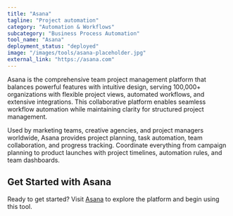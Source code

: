 ```yaml
---
title: "Asana"
tagline: "Project automation"
category: "Automation & Workflows"
subcategory: "Business Process Automation"
tool_name: "Asana"
deployment_status: "deployed"
image: "/images/tools/asana-placeholder.jpg"
external_link: "https://asana.com"
---
```

Asana is the comprehensive team project management platform that balances powerful features with intuitive design, serving 100,000+ organizations with flexible project views, automated workflows, and extensive integrations. This collaborative platform enables seamless workflow automation while maintaining clarity for structured project management.

Used by marketing teams, creative agencies, and project managers worldwide, Asana provides project planning, task automation, team collaboration, and progress tracking. Coordinate everything from campaign planning to product launches with project timelines, automation rules, and team dashboards.

## Get Started with Asana

Ready to get started? Visit [Asana](https://asana.com) to explore the platform and begin using this tool.
